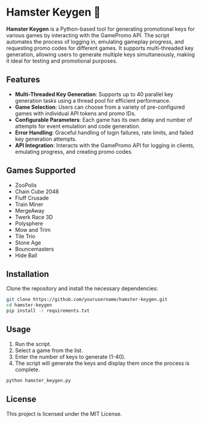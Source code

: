 # Hamster Keygen 🐹

**Hamster Keygen** is a Python-based tool for generating promotional keys for various games by interacting with the GamePromo API. The script automates the process of logging in, emulating gameplay progress, and requesting promo codes for different games. It supports multi-threaded key generation, allowing users to generate multiple keys simultaneously, making it ideal for testing and promotional purposes.

## Features
- **Multi-Threaded Key Generation**: Supports up to 40 parallel key generation tasks using a thread pool for efficient performance.
- **Game Selection**: Users can choose from a variety of pre-configured games with individual API tokens and promo IDs.
- **Configurable Parameters**: Each game has its own delay and number of attempts for event emulation and code generation.
- **Error Handling**: Graceful handling of login failures, rate limits, and failed key generation attempts.
- **API Integration**: Interacts with the GamePromo API for logging in clients, emulating progress, and creating promo codes.

## Games Supported
- ZooPolis
- Chain Cube 2048
- Fluff Crusade
- Train Miner
- MergeAway
- Twerk Race 3D
- Polysphere
- Mow and Trim
- Tile Trio
- Stone Age
- Bouncemasters
- Hide Ball
## Installation
Clone the repository and install the necessary dependencies:

```bash
git clone https://github.com/yourusername/hamster-keygen.git
cd hamster-keygen
pip install -r requirements.txt
```

## Usage
1. Run the script.
2. Select a game from the list.
3. Enter the number of keys to generate (1-40).
4. The script will generate the keys and display them once the process is complete.

```bash
python hamster_keygen.py
```

## License
This project is licensed under the MIT License.
